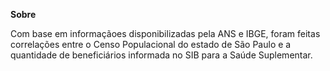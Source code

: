 **Sobre**

Com base em informaçãoes disponibilizadas pela ANS e IBGE, foram feitas correlações entre o Censo Populacional do estado de São Paulo e a quantidade de beneficiários informada no SIB para a Saúde Suplementar.
